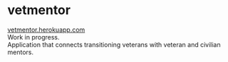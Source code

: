 vetmentor
=========
[vetmentor.herokuapp.com](http://vetmentor.herokuapp.com) <br/>
Work in progress. <br/>
Application that connects transitioning veterans with veteran and civilian mentors. <br/>
